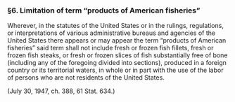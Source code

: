 ### §6. Limitation of term “products of American fisheries” ###

Wherever, in the statutes of the United States or in the rulings, regulations, or interpretations of various administrative bureaus and agencies of the United States there appears or may appear the term “products of American fisheries” said term shall not include fresh or frozen fish fillets, fresh or frozen fish steaks, or fresh or frozen slices of fish substantially free of bone (including any of the foregoing divided into sections), produced in a foreign country or its territorial waters, in whole or in part with the use of the labor of persons who are not residents of the United States.

(July 30, 1947, ch. 388, 61 Stat. 634.)